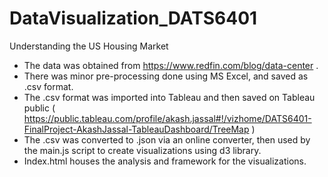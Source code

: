 # DataVisualization_DATS6401

Understanding the US Housing Market

+ The data was obtained from https://www.redfin.com/blog/data-center .
+ There was minor pre-processing done using MS Excel, and saved as .csv format.
+ The .csv format was imported into Tableau and then saved on Tableau public ( https://public.tableau.com/profile/akash.jassal#!/vizhome/DATS6401-FinalProject-AkashJassal-TableauDashboard/TreeMap )
+ The .csv was converted to .json via an online converter, then used by the main.js script to create visualizations using d3 library.
+ Index.html houses the analysis and framework for the visualizations.  
